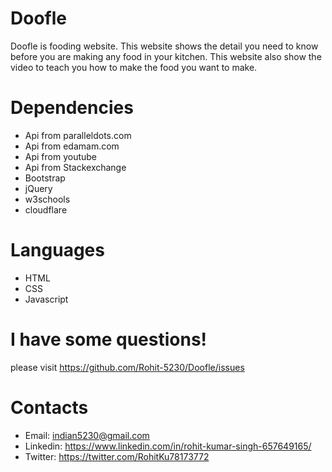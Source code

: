 Doofle
=
Doofle is fooding website. This website shows the detail you need to know before you are making any food in your kitchen.
This website also show the video to teach you how to make the food you want to make.

Dependencies
=
- Api from paralleldots.com 
- Api from edamam.com
- Api from youtube
- Api from Stackexchange 
- Bootstrap
- jQuery
- w3schools
- cloudflare

Languages
=
- HTML
- CSS
- Javascript

I have some questions!
=
please visit https://github.com/Rohit-5230/Doofle/issues

Contacts
=
- Email: indian5230@gmail.com
- Linkedin: https://www.linkedin.com/in/rohit-kumar-singh-657649165/
- Twitter: https://twitter.com/RohitKu78173772

